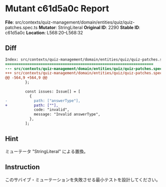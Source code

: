 # Mutant c61d5a0c Report

**File**: src/contexts/quiz-management/domain/entities/quiz/quiz-patches.spec.ts
**Mutator**: StringLiteral
**Original ID**: 2290
**Stable ID**: c61d5a0c
**Location**: L568:20–L568:32

## Diff

```diff
Index: src/contexts/quiz-management/domain/entities/quiz/quiz-patches.spec.ts
===================================================================
--- src/contexts/quiz-management/domain/entities/quiz/quiz-patches.spec.ts	original
+++ src/contexts/quiz-management/domain/entities/quiz/quiz-patches.spec.ts	mutated #2290
@@ -564,9 +564,9 @@
         };
 
         const issues: Issue[] = [
           {
-            path: ["answerType"],
+            path: [""],
             code: "invalid",
             message: "Invalid answerType",
           },
         ];
```

## Hint

ミューテータ "StringLiteral" による置換。

## Instruction

このサバイブ・ミューテーションを失敗させる最小テストを設計してください。
